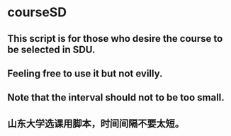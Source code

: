 # courseSD

## This script is for those who desire the course to be selected in SDU.

## Feeling free to use it but not evilly.

## Note that the interval should not to be too small.

## 山东大学选课用脚本，时间间隔不要太短。
